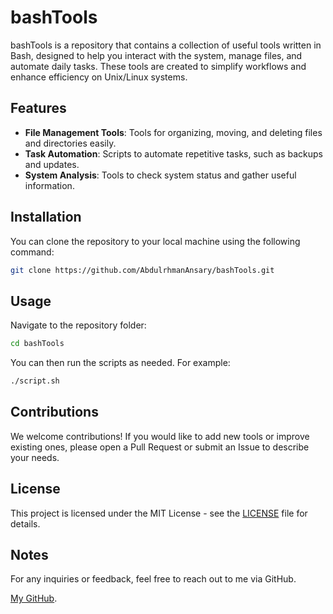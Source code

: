 # bashTools

bashTools is a repository that contains a collection of useful tools written in Bash, designed to help you interact with the system, manage files, and automate daily tasks. These tools are created to simplify workflows and enhance efficiency on Unix/Linux systems.

## Features

- **File Management Tools**: Tools for organizing, moving, and deleting files and directories easily.
- **Task Automation**: Scripts to automate repetitive tasks, such as backups and updates.
- **System Analysis**: Tools to check system status and gather useful information.

## Installation

You can clone the repository to your local machine using the following command:

```bash
git clone https://github.com/AbdulrhmanAnsary/bashTools.git
```

## Usage

Navigate to the repository folder:

```bash
cd bashTools
```

You can then run the scripts as needed. For example:

```bash
./script.sh

```

## Contributions
We welcome contributions! If you would like to add new tools or improve existing ones, please open a Pull Request or submit an Issue to describe your needs.

## License
This project is licensed under the MIT License - see the [LICENSE](/LICENSE) file for details.

## Notes
For any inquiries or feedback, feel free to reach out to me via GitHub.

[My GitHub](https://github.com/AbdulrhmanAnsary).